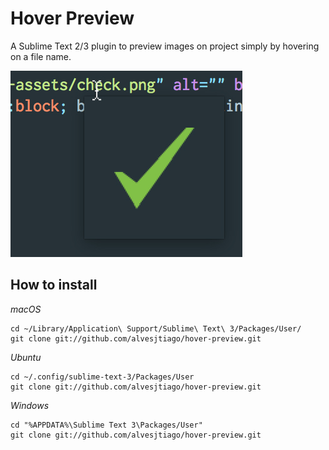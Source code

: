 # Hover Preview

A Sublime Text 2/3 plugin to preview images on project simply by hovering on a file name.

![Example](example.jpg)

## How to install

_macOS_
```
cd ~/Library/Application\ Support/Sublime\ Text\ 3/Packages/User/
git clone git://github.com/alvesjtiago/hover-preview.git
```

_Ubuntu_
```
cd ~/.config/sublime-text-3/Packages/User
git clone git://github.com/alvesjtiago/hover-preview.git
```

_Windows_
```
cd "%APPDATA%\Sublime Text 3\Packages/User"
git clone git://github.com/alvesjtiago/hover-preview.git
```
